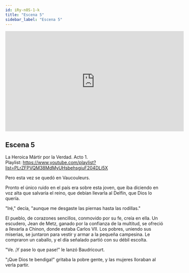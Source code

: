 ```yaml
---
id: iRy-n8S-1-k
title: "Escena 5"
sidebar_label: "Escena 5"
---
```


<div class="video-float-container">
  <iframe
    width="560"
    height="315"
    src="https://www.youtube.com/embed/iRy-n8S-1-k"
    title="YouTube video player"
    frameborder="0"
    allow="accelerometer; autoplay; clipboard-write; encrypted-media; gyroscope; picture-in-picture; web-share"
    referrerpolicy="strict-origin-when-cross-origin"
    allowfullscreen
  ></iframe>
</div>

## Escena 5

La Heroica Mártir por la Verdad. Acto 1.  
Playlist: https://www.youtube.com/playlist?list=PLrZFPVQM38MdMyUHsbehsgiuF204DLi5X

Pero esta vez se quedó en Vaucouleurs.

Pronto el único ruido en el país era sobre esta joven, que iba diciendo en voz alta que salvaría el reino, que debían llevarla al Delfín, que Dios lo quería.

"Iré," decía, "aunque me desgaste las piernas hasta las rodillas."

El pueblo, de corazones sencillos, conmovido por su fe, creía en ella. Un escudero, Jean de Metz, ganado por la confianza de la multitud, se ofreció a llevarla a Chinon, donde estaba Carlos VII. Los pobres, uniendo sus miserias, se juntaron para vestir y armar a la pequeña campesina. Le compraron un caballo, y el día señalado partió con su débil escolta.

"Ve. ¡Y pase lo que pase!" le lanzó Baudricourt.

"¡Que Dios te bendiga!" gritaba la pobre gente, y las mujeres lloraban al verla partir.
